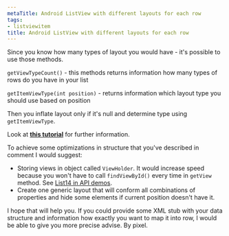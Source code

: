 ```yaml
---
metaTitle: Android ListView with different layouts for each row
tags:
- listviewitem
title: Android ListView with different layouts for each row
---
```


Since you know how many types of layout you would have - it's possible to use those methods.


`getViewTypeCount()` - this methods returns information how many types of rows do you have in your list


`getItemViewType(int position)` - returns information which layout type you should use based on position


Then you inflate layout only if it's null and determine type using `getItemViewType`.


Look at **[this tutorial](http://android.amberfog.com/?p=296)** for further information.


To achieve some optimizations in structure that you've described in comment I would suggest:


* Storing views in object called `ViewHolder`. It would increase speed because you won't have to call `findViewById()` every time in `getView` method. See [List14 in API demos](http://developer.android.com/resources/samples/ApiDemos/src/com/example/android/apis/view/List14.html).
* Create one generic layout that will conform all combinations of properties and hide some elements if current position doesn't have it.


I hope that will help you. If you could provide some XML stub with your data structure and information how exactly you want to map it into row, I would be able to give you more precise advise. By pixel.

